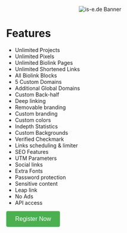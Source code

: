 <p align="center">
   <img alt="is-e.de Banner" src="https://fastbio.link/uploads/logo/1ab69930799898f3d5724b3d7b6a8370.png">
</p>

# Features
- Unlimited Projects
- Unlimited Pixels
- Unlimited Biolink Pages
- Unlimited Shortened Links
- All Biolink Blocks
- 5 Custom Domains
- Additional Global Domains
- Custom Back-half
- Deep linking
- Removable branding
- Custom branding
- Custom colors
- Indepth Statistics
- Custom Backgrounds
- Verified Checkmark
- Links scheduling & limiter
- SEO Features
- UTM Parameters
- Social links
- Extra Fonts
- Password protection
- Sensitive content
- Leap link
- No Ads
- API access

<a href="https://fastbio.link/register" style="text-decoration: none;">
    <button style="background-color: #4CAF50; color: white; padding: 12px 24px; border: none; border-radius: 4px; font-size: 16px; cursor: pointer;">
        Register Now
    </button>
</a>

